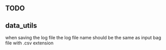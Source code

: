 
## TODO

data_utils 
-----------
when saving the log file the log file name should be the same as input bag file with .csv extension
